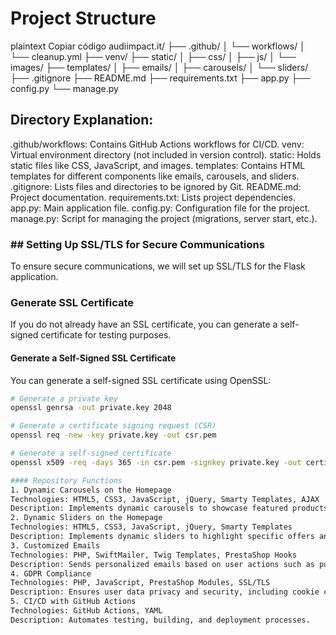 # Project Structure
plaintext
Copiar código
audiimpact.it/
├── .github/
│   └── workflows/
│       └── cleanup.yml
├── venv/
├── static/
│   ├── css/
│   ├── js/
│   └── images/
├── templates/
│   ├── emails/
│   ├── carousels/
│   └── sliders/
├── .gitignore
├── README.md
├── requirements.txt
├── app.py
├── config.py
└── manage.py

## Directory Explanation:
.github/workflows: Contains GitHub Actions workflows for CI/CD.
venv: Virtual environment directory (not included in version control).
static: Holds static files like CSS, JavaScript, and images.
templates: Contains HTML templates for different components like emails, carousels, and sliders.
.gitignore: Lists files and directories to be ignored by Git.
README.md: Project documentation.
requirements.txt: Lists project dependencies.
app.py: Main application file.
config.py: Configuration file for the project.
manage.py: Script for managing the project (migrations, server start, etc.).

### ## Setting Up SSL/TLS for Secure Communications

To ensure secure communications, we will set up SSL/TLS for the Flask application.

### Generate SSL Certificate

If you do not already have an SSL certificate, you can generate a self-signed certificate for testing purposes.

#### Generate a Self-Signed SSL Certificate

You can generate a self-signed SSL certificate using OpenSSL:

```sh
# Generate a private key
openssl genrsa -out private.key 2048

# Generate a certificate signing request (CSR)
openssl req -new -key private.key -out csr.pem

# Generate a self-signed certificate
openssl x509 -req -days 365 -in csr.pem -signkey private.key -out certificate.crt

#### Repository Functions
1. Dynamic Carousels on the Homepage
Technologies: HTML5, CSS3, JavaScript, jQuery, Smarty Templates, AJAX
Description: Implements dynamic carousels to showcase featured products and promotions.
2. Dynamic Sliders on the Homepage
Technologies: HTML5, CSS3, JavaScript, jQuery, Smarty Templates
Description: Implements dynamic sliders to highlight specific offers and new products.
3. Customized Emails
Technologies: PHP, SwiftMailer, Twig Templates, PrestaShop Hooks
Description: Sends personalized emails based on user actions such as purchases and abandoned carts.
4. GDPR Compliance
Technologies: PHP, JavaScript, PrestaShop Modules, SSL/TLS
Description: Ensures user data privacy and security, including cookie consent and data management.
5. CI/CD with GitHub Actions
Technologies: GitHub Actions, YAML
Description: Automates testing, building, and deployment processes.
